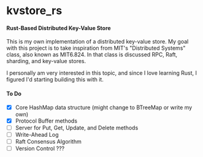 # kvstore_rs

#### Rust-Based Distributed Key-Value Store ####
This is my own implementation of a distributed key-value store. My goal with this project is to take inspiration from MIT's "Distributed Systems" class, also known as MIT6.824. In that class is discussed RPC, Raft, sharding, and key-value stores.

I personally am very interested in this topic, and since I love learning Rust, I figured I'd starting building this with it.

#### To Do ####
- [x] Core HashMap data structure (might change to BTreeMap or write my own)
- [x] Protocol Buffer methods
- [ ] Server for Put, Get, Update, and Delete methods
- [ ] Write-Ahead Log
- [ ] Raft Consensus Algorithm
- [ ] Version Control ???